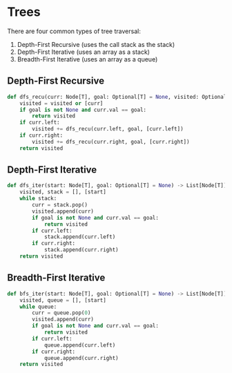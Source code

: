 # Trees

There are four common types of tree traversal:

1. Depth-First Recursive (uses the call stack as the stack)
2. Depth-First Iterative (uses an array as a stack)
3. Breadth-First Iterative (uses an array as a queue)

## Depth-First Recursive

``` python
def dfs_recu(curr: Node[T], goal: Optional[T] = None, visited: Optional[List[Node[T]]] = None) -> List[Node[T]]:
    visited = visited or [curr]
    if goal is not None and curr.val == goal:
        return visited
    if curr.left:
        visited += dfs_recu(curr.left, goal, [curr.left])
    if curr.right:
        visited += dfs_recu(curr.right, goal, [curr.right])
    return visited
```

## Depth-First Iterative

``` python
def dfs_iter(start: Node[T], goal: Optional[T] = None) -> List[Node[T]]:
    visited, stack = [], [start]
    while stack:
        curr = stack.pop()
        visited.append(curr)
        if goal is not None and curr.val == goal:
            return visited
        if curr.left:
            stack.append(curr.left)
        if curr.right:
            stack.append(curr.right)
    return visited
```

## Breadth-First Iterative

``` python
def bfs_iter(start: Node[T], goal: Optional[T] = None) -> List[Node[T]]:
    visited, queue = [], [start]
    while queue:
        curr = queue.pop(0)
        visited.append(curr)
        if goal is not None and curr.val == goal:
            return visited
        if curr.left:
            queue.append(curr.left)
        if curr.right:
            queue.append(curr.right)
    return visited
```

